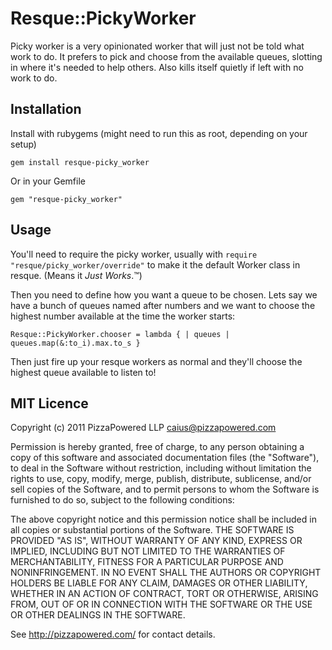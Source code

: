# Resque::PickyWorker

Picky worker is a very opinionated worker that will just not be told what work to do. It prefers to pick and choose from the available queues, slotting in where it's needed to help others. Also kills itself quietly if left with no work to do.

## Installation

Install with rubygems (might need to run this as root, depending on your setup)

    gem install resque-picky_worker

Or in your Gemfile

    gem "resque-picky_worker"

## Usage

You'll need to require the picky worker, usually with `require "resque/picky_worker/override"` to make it the default Worker class in resque. (Means it _Just Works_.™)

Then you need to define how you want a queue to be chosen. Lets say we have a bunch of queues named after numbers and we want to choose the highest number available at the time the worker starts:

    Resque::PickyWorker.chooser = lambda { | queues | queues.map(&:to_i).max.to_s }

Then just fire up your resque workers as normal and they'll choose the highest queue available to listen to!

## MIT Licence

Copyright (c) 2011 PizzaPowered LLP <caius@pizzapowered.com>

Permission is hereby granted, free of charge, to any person obtaining a copy of this software and associated documentation files (the "Software"), to deal in the Software without restriction, including without limitation the rights to use, copy, modify, merge, publish, distribute, sublicense, and/or sell copies of the Software, and to permit persons to whom the Software is furnished to do so, subject to the following conditions:

The above copyright notice and this permission notice shall be included in all copies or substantial portions of the Software.
THE SOFTWARE IS PROVIDED "AS IS", WITHOUT WARRANTY OF ANY KIND, EXPRESS OR IMPLIED, INCLUDING BUT NOT LIMITED TO THE WARRANTIES OF MERCHANTABILITY, FITNESS FOR A PARTICULAR PURPOSE AND NONINFRINGEMENT. IN NO EVENT SHALL THE AUTHORS OR COPYRIGHT HOLDERS BE LIABLE FOR ANY CLAIM, DAMAGES OR OTHER LIABILITY, WHETHER IN AN ACTION OF CONTRACT, TORT OR OTHERWISE, ARISING FROM, OUT OF OR IN CONNECTION WITH THE SOFTWARE OR THE USE OR OTHER DEALINGS IN THE SOFTWARE.

See http://pizzapowered.com/ for contact details.
